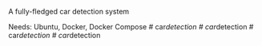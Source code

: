 A fully-fledged car detection system 

Needs: Ubuntu, Docker, Docker Compose
#   c a r _ d e t e c t i o n  
 #   c a r _ d e t e c t i o n  
 #   c a r _ d e t e c t i o n  
 #   c a r _ d e t e c t i o n  
 